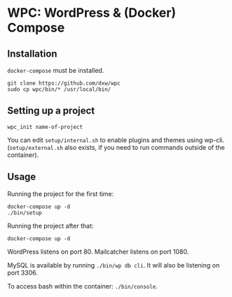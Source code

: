 # WPC: WordPress & (Docker) Compose

## Installation

`docker-compose` must be installed.

```
git clone https://github.com/dxw/wpc
sudo cp wpc/bin/* /usr/local/bin/
```

## Setting up a project

```
wpc_init name-of-project
```

You can edit `setup/internal.sh` to enable plugins and themes using wp-cli. (`setup/external.sh` also exists, if you need to run commands outside of the container).

## Usage

Running the project for the first time:

```
docker-compose up -d
./bin/setup
```

Running the project after that:

```
docker-compose up -d
```

WordPress listens on port 80. Mailcatcher listens on port 1080.

MySQL is available by running `./bin/wp db cli`. It will also be listening on port 3306.

To access bash within the container: `./bin/console`.
